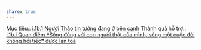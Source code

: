 ```yaml
---
share: true
---
```

Mục tiêu:: [i.1b.1 Người Thảo tin tưởng đang ở bên cạnh](./i.1b.1%20Ng%C6%B0%E1%BB%9Di%20Th%E1%BA%A3o%20tin%20t%C6%B0%E1%BB%9Fng%20%C4%91ang%20%E1%BB%9F%20b%C3%AAn%20c%E1%BA%A1nh.md)
Thành quả hỗ trợ:: [i.1b.i Quan điểm ❝Sống đúng với con người thật của mình, sống một cuộc đời không hối tiếc❞ được lan toả](i.1b.i%20Quan%20%C4%91i%E1%BB%83m%20%E2%9D%9DS%E1%BB%91ng%20%C4%91%C3%BAng%20v%E1%BB%9Bi%20con%20ng%C6%B0%E1%BB%9Di%20th%E1%BA%ADt%20c%E1%BB%A7a%20m%C3%ACnh,%20s%E1%BB%91ng%20m%E1%BB%99t%20cu%E1%BB%99c%20%C4%91%E1%BB%9Di%20kh%C3%B4ng%20h%E1%BB%91i%20ti%E1%BA%BFc%E2%9D%9E%20%C4%91%C6%B0%E1%BB%A3c%20lan%20to%E1%BA%A3.md)
